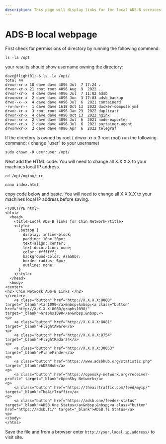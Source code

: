 ```yaml
---
description: This page will display links for for local ADS-B services.
---
```


# ADS-B local webpage



First check for permissions of directory by running the following commend:

```
ls -la /opt
```

your results should show username owning the directory:

<pre><code>dave@flight01:~$ ls -la /opt/
total 44
drwxr-xr-x 10 dave dave 4096 Jul  7 17:24 .
drwxr-xr-x 21 root root 4096 Aug  9  2022 ..
drwxr-xr-x  4 dave dave 4096 Jul  7 11:02 adsb
drwxrwxr-x  2 dave dave 4096 Jun  3 17:03 adsb_backup
drwx--x--x  4 dave dave 4096 Jul  6  2021 containerd
-rw-rw-r--  1 dave dave 1618 Oct 13  2022 docker-compose.yml
drwxr-xr-x  3 root root 4096 Jan 23  2022 duplicati
<a data-footnote-ref href="#user-content-fn-1">drwxr-xr-x  4 dave dave 4096 Oct 13  2022 nginx</a>
drwxr-xr-x  2 dave dave 4096 Jul  6  2021 node-exporter
drwxr-xr-x  2 dave dave 4096 Jul  6  2021 portainer-agent
drwxrwxr-x  2 dave dave 4096 Apr  6  2022 telegraf
</code></pre>

If the directory is owned by root ( drwxr-xr-x  3 root root) run the following command: ( change "user" to your username)

```
sudo chown -R user:user /opt/  
```

Next add the HTML code. You will need to change all X.X.X.X to your machines local IP address.

```
cd /opt/nginx/src
```

```
nano index.html
```

copy code below and paste. You will need to change all X.X.X.X to your machines local IP address before saving.

```
<!DOCTYPE html>
<html>
  <head>
    <title>Local ADS-B links for Chin Network</title>
    <style>
      .button {
        display: inline-block;
        padding: 10px 20px;
        text-align: center;
        text-decoration: none;
        color: #ffffff;
        background-color: #7aa8b7;
        border-radius: 6px;
        outline: none;
      }
    </style>
  </head>
  <body>
<center>
<h2> Chin Network ADS-B Links </h2>
</center>
    <a class="button" href="http://X.X.X.X:8080" target="_blank">tar1090</a>&nbsp;&nbsp;<a class="button" href="http://X.X.X.X:8080/graphs1090/" target="_blank">Graphs1090</a>&nbsp;&nbsp;<>
<p>
    <a class="button" href="http://X.X.X.X:8081" target="_blank">FlightAware</a>
<p>
    <a class="button" href="http://X.X.X.X:8754" target="_blank">FlightRadar24</a>
<p>
    <a class="button" href="http://X.X.X.X:30053" target="_blank">PlaneFinder</a>
<p>
    <a class="button" href="https://www.adsbhub.org/statistic.php" target="_blank">ADSBHub</a>
<p>
    <a class="button" href="https://opensky-network.org/receiver-profile" target="_blank">OpenSky Network</a>
<p>
    <a class="button" href="https://theairtraffic.com/feed/myip/" target="_blank">TheAirTraffic</a>
<p>
    <a class="button" href="https://adsb.one/feeder-status" target="_blank">ADSB.One Status</a>&nbsp;&nbsp;<a class="button" href="https://adsb.fi/" target="_blank">ADSB.fi Status</a>
<p>
</body>
</html>

```

Save the file and from a browser enter `http://your.local.ip.address/` to visit site.

[^1]: 
